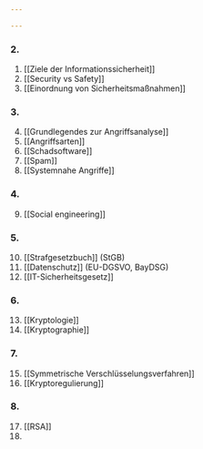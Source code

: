 ```yaml
---

---
```

### 2.
1. [[Ziele der Informationssicherheit]]
2. [[Security vs Safety]]
3. [[Einordnung von Sicherheitsmaßnahmen]]

### 3.
4. [[Grundlegendes zur Angriffsanalyse]]
5. [[Angriffsarten]]
6. [[Schadsoftware]]
7. [[Spam]]
8. [[Systemnahe Angriffe]]

### 4.
9. [[Social engineering]]

### 5. 
10. [[Strafgesetzbuch]] (StGB)
11. [[Datenschutz]] (EU-DGSVO, BayDSG)
12. [[IT-Sicherheitsgesetz]]

### 6.
13. [[Kryptologie]]
14. [[Kryptographie]]

### 7. 
15.  [[Symmetrische Verschlüsselungsverfahren]]
16. [[Kryptoregulierung]]

### 8.
17. [[RSA]]
18. 